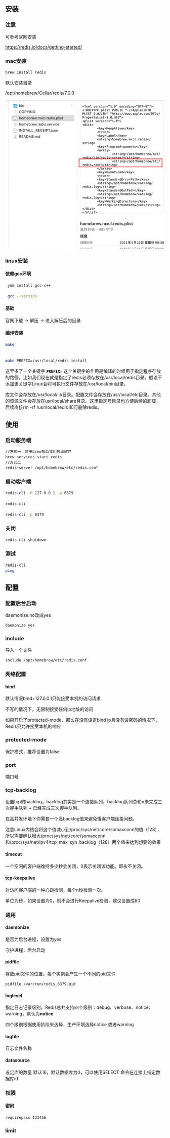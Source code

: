 







## 安装





### 注意

可参考官网安装

https://redis.io/docs/getting-started/



### mac安装



```sh
brew install redis
```

默认安装目录

/opt/homebrew/Cellar/redis/7.0.0





![](https://raw.githubusercontent.com/imattdu/img/main/img/202205310300731.png)



### linux安装



#### 依赖gcc环境

```sh
 yum install gcc-c++
 
 gcc --version
```

#### 基础

官网下载 -> 解压 -> 进入解压后的目录

 



#### 编译安装

```sh
make


make PREFIX=/usr/local/redis install
```

这里多了一个关键字 **`PREFIX=`** 这个关键字的作用是编译的时候用于指定程序存放的路径。比如我们现在就是指定了redis必须存放在/usr/local/redis目录。假设不添加该关键字Linux会将可执行文件存放在/usr/local/bin目录，

库文件会存放在/usr/local/lib目录。配置文件会存放在/usr/local/etc目录。其他的资源文件会存放在usr/local/share目录。这里指定号目录也方便后续的卸载，后续直接rm -rf /usr/local/redis 即可删除redis。





## 使用



### 启动服务端

```sh
//方式一：使用brew帮助我们启动软件
brew services start redis
//方式二
redis-server /opt/homebrew/etc/redis.conf
```



### 启动客户端

```sh
redis-cli -h 127.0.0.1 -p 6379

redis-cli

redis-cli -p 6379
```

### 关闭

```sh
redis-cli shutdown
```



### 测试

```sh
redis-cli
ping
```









## 配置



### 配置后台启动



daemonize no改成yes



```sh
daemonize yes
```







### include

导入一个文件

```sh
include /opt/homebrew/etc/redis.conf
```



### 网络配置

#### bind

默认情况bind=127.0.0.1只能接受本机的访问请求

不写的情况下，无限制接受任何ip地址的访问

如果开启了protected-mode，那么在没有设定bind ip且没有设密码的情况下，Redis只允许接受本机的响应





### protected-mode



保护模式，推荐设置为false





### port

端口号





### tcp-backlog



设置tcp的backlog，backlog其实是一个连接队列，backlog队列总和=未完成三次握手队列 + 已经完成三次握手队列。



在高并发环境下你需要一个高backlog值来避免慢客户端连接问题。



注意Linux内核会将这个值减小到/proc/sys/net/core/somaxconn的值（128），所以需要确认增大/proc/sys/net/core/somaxconn和/proc/sys/net/ipv4/tcp_max_syn_backlog（128）两个值来达到想要的效果





#### timeout

一个空闲的客户端维持多少秒会关闭，0表示关闭该功能。即永不关闭。





#### tcp-keepalive

对访问客户端的一种心跳检测，每个n秒检测一次。

单位为秒，如果设置为0，则不会进行Keepalive检测，建议设置成60 







### 通用



#### daemonize

是否为后台进程，设置为yes

守护进程，后台启动





#### pidfile

存放pid文件的位置，每个实例会产生一个不同的pid文件



```sh
pidfile /var/run/redis_6379.pid
```



#### loglevel



指定日志记录级别，Redis总共支持四个级别：debug、verbose、notice、warning，默认为**notice**

四个级别根据使用阶段来选择，生产环境选择notice 或者warning





#### logfile

日志文件名称



#### datasource

设定库的数量 默认16，默认数据库为0，可以使用SELECT <dbid>命令在连接上指定数据库id







### 权限

#### 密码



```sh
requirepass 123456
```

### limit



